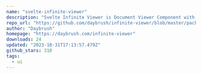 ```yaml
---
name: "svelte-infinite-viewer"
description: "Svelte Infinite Viewer is Document Viewer Component with infinite scrolling."
repo_url: "https://github.com/daybrush/infinite-viewer/blob/master/packages/svelte-infinite-viewer"
author: "Daybrush"
homepage: "https://daybrush.com/infinite-viewer"
downloads: 24
updated: "2023-10-31T17:13:57.479Z"
github_stars: 310
tags: 
  - ui
---
```

